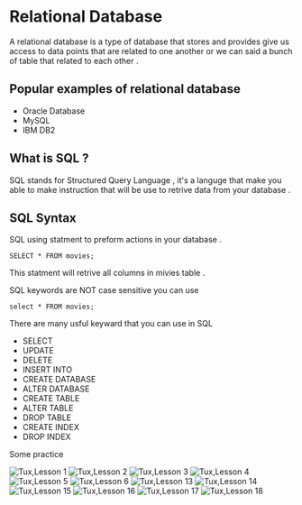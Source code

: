 # Relational Database 
A relational database is a type of database that stores and provides give us access to data points that are related to one another or we can said a bunch of table that related to each other . 

## Popular examples of relational database 
-  Oracle Database
- MySQL
- IBM DB2

## What is SQL ? 

SQL stands for Structured Query Language , it's a languge that make you able to make instruction that will be use to retrive data from your database .  

## SQL Syntax 
SQL using statment to preform actions in your database . 

    SELECT * FROM movies;

This statment will retrive all columns in mivies table . 

SQL keywords are NOT case sensitive you can use

    select * FROM movies;

There are many usful keyward that you can use in SQL 

- SELECT
- UPDATE 
- DELETE
- INSERT INTO 
- CREATE DATABASE 
- ALTER DATABASE
- CREATE TABLE 
- ALTER TABLE 
- DROP TABLE 
- CREATE INDEX 
- DROP INDEX 

Some practice

  ![Tux,Lesson 1](/assets/relational-database/lesson1.JPG)
  ![Tux,Lesson 2](/assets/relational-database/lesson2.JPG)
  ![Tux,Lesson 3](/assets/relational-database/lesson3.JPG)
  ![Tux,Lesson 4](/assets/relational-database/lesson4.JPG)
  ![Tux,Lesson 5](/assets/relational-database/lesson5.JPG)
  ![Tux,Lesson 6](/assets/relational-database/lesson6.JPG)
  ![Tux,Lesson 13](/assets/relational-database/lesson13.JPG)
  ![Tux,Lesson 14](/assets/relational-database/lesson14.JPG)
  ![Tux,Lesson 15](/assets/relational-database/lesson15.JPG)
  ![Tux,Lesson 16](/assets/relational-database/lesson16.JPG)
  ![Tux,Lesson 17](/assets/relational-database/lesson17.JPG)
  ![Tux,Lesson 18](/assets/relational-database/lesson18.JPG)

